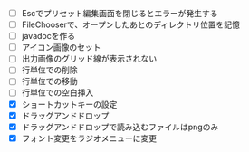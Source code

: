 - [ ] Escでプリセット編集画面を閉じるとエラーが発生する
- [ ] FileChooserで、オープンしたあとのディレクトリ位置を記憶
- [ ] javadocを作る
- [ ] アイコン画像のセット
- [ ] 出力画像のグリッド線が表示されない
- [ ] 行単位での削除
- [ ] 行単位での移動
- [ ] 行単位での空白挿入
- [x] ショートカットキーの設定
- [x] ドラッグアンドドロップ
- [x] ドラッグアンドドロップで読み込むファイルはpngのみ
- [x] フォント変更をラジオメニューに変更
